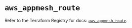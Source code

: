 # `aws_appmesh_route`

Refer to the Terraform Registry for docs: [`aws_appmesh_route`](https://registry.terraform.io/providers/hashicorp/aws/5.86.0/docs/resources/appmesh_route).
